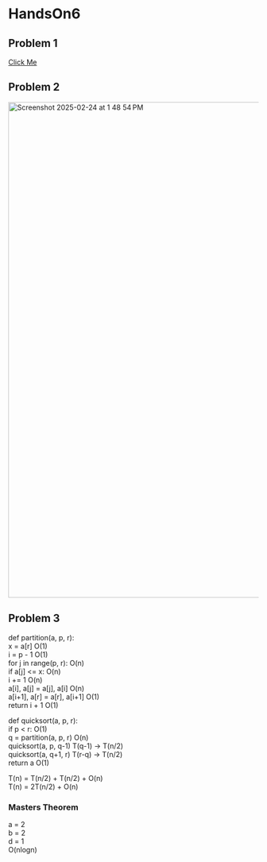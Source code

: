 # HandsOn6

## Problem 1
[Click Me](https://github.com/nebimal/HandsOn6/blob/main/QuickSort.py)


## Problem 2
<img width="998" alt="Screenshot 2025-02-24 at 1 48 54 PM" src="https://github.com/user-attachments/assets/9428480e-313e-4b5f-98ec-393269112ca4" />

## Problem 3
def partition(a, p, r):    
    x = a[r]                          O(1)                        
    i = p - 1                         O(1)  
    for j in range(p, r):             O(n)  
        if a[j] <= x:                 O(n)  
            i += 1                    O(n)  
            a[i], a[j] = a[j], a[i]   O(n)   
    a[i+1], a[r] = a[r], a[i+1]       O(1)  
    return i + 1                      O(1)  

def quicksort(a, p, r):  
    if p < r:                         O(1)  
        q = partition(a, p, r)        O(n)  
        quicksort(a, p, q-1)          T(q-1) -> T(n/2)  
        quicksort(a, q+1, r)          T(r-q) -> T(n/2)  
    return a                          O(1)  
  
T(n) = T(n/2) + T(n/2) + O(n)  
T(n) = 2T(n/2) + O(n)  
### Masters Theorem
a = 2  
b = 2  
d = 1  
O(nlogn)  
